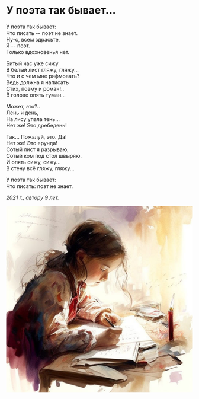 # У поэта так бывает...

У поэта так бывает:  
Что писать -- поэт не знает.  
Ну-с, всем здрасьте,  
Я -- поэт.  
Только вдохновенья нет.

Битый час уже сижу  
В белый лист гляжу, гляжу...  
Что и с чем мне рифмовать?  
Ведь должна я написать  
Стих, поэму и роман!..  
В голове опять туман...

Может, это?..  
Лень и день,  
На лису упала тень...  
Нет же! Это дребедень!

Так... Пожалуй, это. Да!  
Нет же! Это ерунда!  
Сотый лист я разрываю,  
Сотый ком под стол швыряю.  
И опять сижу, сижу...  
В стену всё гляжу, гляжу...

У поэта так бывает:  
Что писать: поэт не знает.

*2021 г., автору 9 лет.*

![Поэт](../images/poet.jpg)
